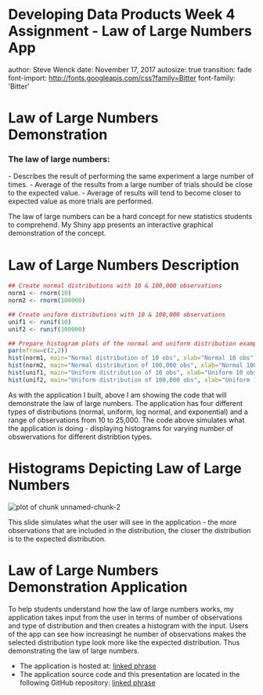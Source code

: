 Developing Data Products Week 4 Assignment - Law of Large Numbers App
========================================================
author: Steve Wenck
date: November 17, 2017
autosize: true
transition: fade
font-import: http://fonts.googleapis.com/css?family=Bitter
font-family: 'Bitter'

Law of Large Numbers Demonstration
========================================================

<h3>The law of large numbers:</h3>
- Describes the result of performing the same experiment a large number of times.
- Average of the results from a large number of trials should be close to the expected value.
- Average of results will tend to become closer to expected value as more trials are performed.

The law of large numbers can be a hard concept for new statistics students to comprehend. My Shiny app presents an interactive graphical demonstration of the concept.

Law of Large Numbers Description
========================================================


```r
## Create normal distributions with 10 & 100,000 observations
norm1 <- rnorm(10)
norm2 <- rnorm(100000)

## Create uniform distributions with 10 & 100,000 observations
unif1 <- runif(10)
unif2 <- runif(100000)

## Prepare histogram plots of the normal and uniform distribution examples
par(mfrow=c(2,2))
hist(norm1, main="Normal distribution of 10 obs", xlab="Normal 10 obs")
hist(norm2, main="Normal distribution of 100,000 obs", xlab="Normal 100,000 obs")
hist(unif1, main="Uniform distribution of 10 obs", xlab="Uniform 10 obs")
hist(unif2, main="Uniform distribution of 100,000 obs", xlab="Uniform 100,000 obs")
```

As with the application I built, above I am showing the code that will demonstrate the law of large numbers. The application has four different types of distributions (normal, uniform, log normal, and exponential) and a range of observations from 10 to 25,000. The code above simulates what the application is doing - displaying histograms for varying number of obswervations for different distribtion types.

Histograms Depicting Law of Large Numbers
========================================================

![plot of chunk unnamed-chunk-2](week4proj-figure/unnamed-chunk-2-1.png)

This slide simulates what the user will see in the application - the more observations that are included in the distribution, the closer the distribution is to the expected distribution.

Law of Large Numbers Demonstration Application
========================================================

To help students understand how the law of large numbers works, my application takes input from the user in terms of number of observations and type of distribution and then creates a histogram with the input. Users of the app can see how increasingt he number of observations makes the selected distribution type look more like the expected distribution. Thus demonstrating the law of large numbers.

- The application is hosted at: [linked phrase](http://example.com)
- The application source code and this presentation are located in the following GitHub repository: [linked phrase](http://example.com)

